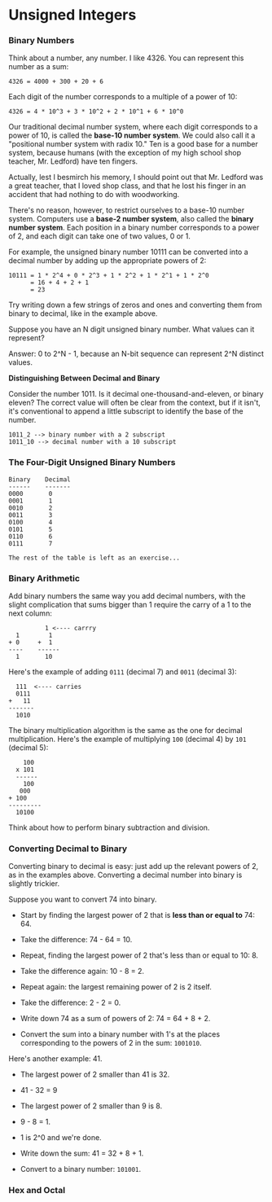 # Unsigned Integers

### Binary Numbers

Think about a number, any number. I like 4326. You can represent this number as a sum:

```
4326 = 4000 + 300 + 20 + 6
```

Each digit of the number corresponds to a multiple of a power of 10:

```
4326 = 4 * 10^3 + 3 * 10^2 + 2 * 10^1 + 6 * 10^0
```

Our traditional decimal number system, where each digit corresponds to a power of 10, is called the **base-10 number system**. We could also call it a "positional number system with radix 10." Ten is a good base for a number system, because humans (with the exception of my high school shop teacher, Mr. Ledford) have ten fingers.

Actually, lest I besmirch his memory, I should point out that Mr. Ledford was a great teacher, that I loved shop class, and that he lost his finger in an accident that had nothing to do with woodworking.

There's no reason, however, to restrict ourselves to a base-10 number system. Computers use a **base-2 number system**, also called the **binary number system**. Each position in a binary number corresponds to a power of 2, and each digit can take one of two values, 0 or 1.

For example, the unsigned binary number 10111 can be converted into a decimal number by adding up the appropriate powers of 2:

```
10111 = 1 * 2^4 + 0 * 2^3 + 1 * 2^2 + 1 * 2^1 + 1 * 2^0
      = 16 + 4 + 2 + 1
      = 23
```

Try writing down a few strings of zeros and ones and converting them from binary to decimal, like in the example above.

Suppose you have an N digit unsigned binary number. What values can it represent?

Answer: 0 to 2^N - 1, because an N-bit sequence can represent 2^N distinct values.

**Distinguishing Between Decimal and Binary**

Consider the number 1011. Is it decimal one-thousand-and-eleven, or binary eleven? The correct value will often be clear from the context, but if it isn't, it's conventional to append a little subscript to identify the base of the number.

```
1011_2 --> binary number with a 2 subscript
1011_10 --> decimal number with a 10 subscript
```

### The Four-Digit Unsigned Binary Numbers

```
Binary    Decimal
------    -------
0000       0
0001       1
0010       2
0011       3
0100       4
0101       5
0110       6
0111       7

The rest of the table is left as an exercise...
```


### Binary Arithmetic

Add binary numbers the same way you add decimal numbers, with the slight complication that sums bigger than 1 require the carry of a 1 to the next column:

```
          1 <---- carrry
  1        1
+ 0     +  1
----    ------
  1       10
```

Here's the example of adding `0111` (decimal 7) and `0011` (decimal 3):

```
  111  <---- carries
  0111
+   11
-------
  1010
```

The binary multiplication algorithm is the same as the one for decimal multiplication. Here's the example of multiplying `100` (decimal 4) by `101` (decimal 5):

```
    100
  x 101
  ------
    100
   000
+ 100
---------
  10100
```

Think about how to perform binary subtraction and division.

### Converting Decimal to Binary

Converting binary to decimal is easy: just add up the relevant powers of 2, as in the examples above. Converting a decimal number into binary is slightly trickier.

Suppose you want to convert 74 into binary.
  - Start by finding the largest power of 2 that is **less than or equal to** 74: 64.
  
  - Take the difference: 74 - 64 = 10.
  
  - Repeat, finding the largest power of 2 that's less than or equal to 10: 8.
  
  - Take the difference again: 10 - 8 = 2.
  
  - Repeat again: the largest remaining power of 2 is 2 itself.
  
  - Take the difference: 2 - 2 = 0.
  
  - Write down 74 as a sum of powers of 2: 74 = 64 + 8 + 2.
  
  - Convert the sum into a binary number with 1's at the places corresponding to the powers of 2 in the sum: `1001010`.
    
Here's another example: 41.

  - The largest power of 2 smaller than 41 is 32.
  
  - 41 - 32 = 9
  
  - The largest power of 2 smaller than 9 is 8.
  
  - 9 - 8 = 1.
  
  - 1 is 2^0 and we're done.
  
  - Write down the sum: 41 = 32 + 8 + 1.
  
  - Convert to a binary number: `101001`.
    
### Hex and Octal

